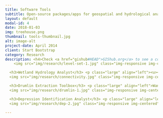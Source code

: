 ```yaml
---
title: Software Tools
subtitle: Open-source packages/apps for geospatial and hydrological analysis
layout: default
modal-id: 4
date: 2018-01-03
img: treehouse.png
thumbnail: tools-thumbnail.jpg
alt: image-alt
project-date: April 2014
client: Start Bootstrap
category: Research
description: <h4>Check <a href="gishub#HEAD">GIShub.org</a> to see a complete list of software tools and packages I developed.</h4> <ul><li style="margin:10px" align="left">Level-set Method for Delineating Topographic Hierarchy</li><li style="margin:10px" align="left">Wetland Hydrology Analyst</li><li style="margin:10px" align="left">Drumlin Extraction Toolbox</li><li style="margin:10px" align="left">Depression Identification Analyst</li></ul><hr> <h3>Level-set Method for Delineating Topographic Hierarchy</h3> <p class="large" align="left"><u><strong>Wu, Q.</strong></u>, Lane, C.R., Wang, L., Vanderhoof, M.K., Christensen, J.R., & Liu, H. (2018). Efficient Delineation of Nested Depression Hierarchy in Digital Elevation Models for Hydrological Analysis Using Level-Set Methods. <em>Journal of the American Water Resources Association</em>. 1-15. DOI:10.1111/1752-1688.12689. (<a href="gishub#2018-JAWRA">download</a>)</p>
    <img src="img/research/level-set-1.jpg" class="img-responsive img-centered""></img><img src="img/research/level-set-2.jpg" class="img-responsive img-centered""></img><hr>

  <h3>Wetland Hydrology Analyst</h3> <p class="large" align="left"><u><strong>Wu, Q.</strong></u> & Lane, C.R. (2017). Delineating wetland catchments and modeling hydrologic connectivity using LiDAR data and aerial imagery.<em>Hydrology and Earth System Sciences</em>. 21, 3579-3595. DOI:10.5194/hess-21-3579-2017 (<a href="gishub#2017-HESS">download</a>)</p>
  <img src="img/research/connectivity.jpg" class="img-responsive img-centered""><hr>

  <h3>Drumlin Extraction Toolbox</h3> <p class="large" align="left">Wang, S., <strong><u>Wu. Q.</u>*</strong>, & Ward, D. (2017). Automated extraction and characterization of drumlins using a localized contour-tree approach. <em>International Journal of Applied Earth Observation and Geoinformation</em>. 62, 144-156. DOI:10.1016/j.jag.2017.06.006 (<a href="gishub#2017-JAG">download</a>)</p>
  <img src="img/research/drumlin-1.jpg" class="img-responsive img-centered"">  <img src="img/research/drumlin-2.jpg" class="img-responsive img-centered""><hr>

  <h3>Depression Identification Analyst</h3> <p class="large" align="left"><u><strong>Wu, Q.</strong></u>, Liu, H., Wang, S., Yu, B., Beck, R., & Hinkel, K. (2015). A localized contour tree method for deriving geometric and topologic properties of complex surface depressions based on high resolution topographical data. <em>International Journal of Geographical Information Science</em>. 29:12, 2041-2060. DOI:10.1080/13658816.2015.1038719 (<a href="gishub#2015-IJGIS">download</a>)</p>
  <img src="img/research/dep-2.jpg" class="img-responsive img-centered"">  <img src="img/research/dep-3.jpg" class="img-responsive img-centered""><img src="img/research/dep-4.jpg" class="img-responsive img-centered""><hr>

---
```

